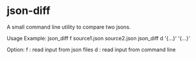 # json-diff

A small command line utility to compare two jsons.

Usage Example:
json_diff f source1.json source2.json
json_diff d '{...}' '{...}'

Option:
f   :   read input from json files
d   :   read input from command line

